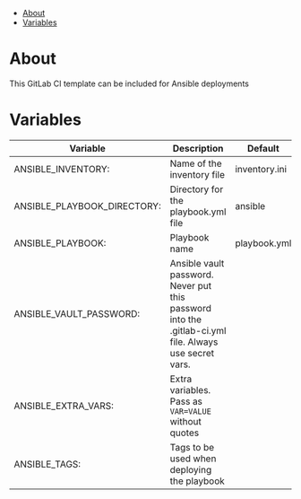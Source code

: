 - [About](#about)
- [Variables](#variables)

# About

This GitLab CI template can be included for Ansible deployments

# Variables

| Variable                     | Description                                       | Default       | Optional/Required |
|------------------------------|---------------------------------------------------|---------------|-------------------|
| ANSIBLE_INVENTORY:           | Name of the inventory file                        | inventory.ini | Required          |
| ANSIBLE_PLAYBOOK_DIRECTORY:  | Directory for the playbook.yml file               | ansible       | Required          |
| ANSIBLE_PLAYBOOK:            | Playbook name                                     | playbook.yml  | Required          |
| ANSIBLE_VAULT_PASSWORD:      | Ansible vault password. Never put this password into the .gitlab-ci.yml file. Always use secret vars.                            |               | Optional          |
| ANSIBLE_EXTRA_VARS:          | Extra variables. Pass as `VAR=VALUE` without quotes |               | Optional          |
| ANSIBLE_TAGS:                | Tags to be used when deploying the playbook       |               | Optional          |